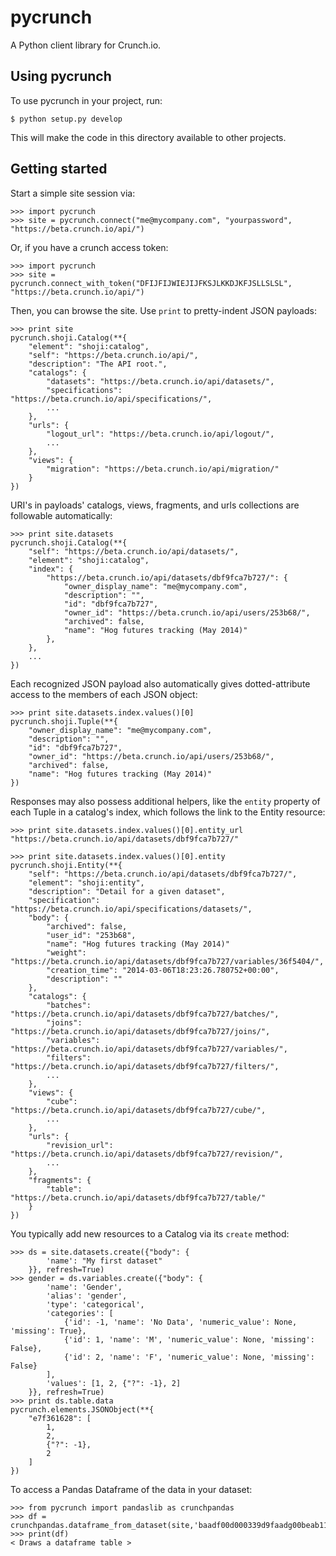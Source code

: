 pycrunch
========

A Python client library for Crunch.io.


Using pycrunch
--------------

To use pycrunch in your project, run:

    $ python setup.py develop

This will make the code in this directory available to other projects.

Getting started
---------------

Start a simple site session via:

    >>> import pycrunch
    >>> site = pycrunch.connect("me@mycompany.com", "yourpassword", "https://beta.crunch.io/api/")

Or, if you have a crunch access token:

    >>> import pycrunch
    >>> site = pycrunch.connect_with_token("DFIJFIJWIEJIJFKSJLKKDJKFJSLLSLSL", "https://beta.crunch.io/api/")

Then, you can browse the site. Use `print` to pretty-indent JSON payloads:

    >>> print site
    pycrunch.shoji.Catalog(**{
        "element": "shoji:catalog",
        "self": "https://beta.crunch.io/api/",
        "description": "The API root.",
        "catalogs": {
            "datasets": "https://beta.crunch.io/api/datasets/",
            "specifications": "https://beta.crunch.io/api/specifications/",
            ...
        },
        "urls": {
            "logout_url": "https://beta.crunch.io/api/logout/",
            ...
        },
        "views": {
            "migration": "https://beta.crunch.io/api/migration/"
        }
    })

URI's in payloads' catalogs, views, fragments, and urls collections
are followable automatically:

    >>> print site.datasets
    pycrunch.shoji.Catalog(**{
        "self": "https://beta.crunch.io/api/datasets/",
        "element": "shoji:catalog",
        "index": {
            "https://beta.crunch.io/api/datasets/dbf9fca7b727/": {
                "owner_display_name": "me@mycompany.com",
                "description": "",
                "id": "dbf9fca7b727",
                "owner_id": "https://beta.crunch.io/api/users/253b68/",
                "archived": false,
                "name": "Hog futures tracking (May 2014)"
            },
        },
        ...
    })

Each recognized JSON payload also automatically gives dotted-attribute
access to the members of each JSON object:

    >>> print site.datasets.index.values()[0]
    pycrunch.shoji.Tuple(**{
        "owner_display_name": "me@mycompany.com",
        "description": "",
        "id": "dbf9fca7b727",
        "owner_id": "https://beta.crunch.io/api/users/253b68/",
        "archived": false,
        "name": "Hog futures tracking (May 2014)"
    })

Responses may also possess additional helpers, like the `entity` property of
each Tuple in a catalog's index, which follows the link to the Entity resource:

    >>> print site.datasets.index.values()[0].entity_url
    "https://beta.crunch.io/api/datasets/dbf9fca7b727/"

    >>> print site.datasets.index.values()[0].entity
    pycrunch.shoji.Entity(**{
        "self": "https://beta.crunch.io/api/datasets/dbf9fca7b727/",
        "element": "shoji:entity",
        "description": "Detail for a given dataset",
        "specification": "https://beta.crunch.io/api/specifications/datasets/",
        "body": {
            "archived": false,
            "user_id": "253b68",
            "name": "Hog futures tracking (May 2014)"
            "weight": "https://beta.crunch.io/api/datasets/dbf9fca7b727/variables/36f5404/",
            "creation_time": "2014-03-06T18:23:26.780752+00:00",
            "description": ""
        },
        "catalogs": {
            "batches": "https://beta.crunch.io/api/datasets/dbf9fca7b727/batches/",
            "joins": "https://beta.crunch.io/api/datasets/dbf9fca7b727/joins/",
            "variables": "https://beta.crunch.io/api/datasets/dbf9fca7b727/variables/",
            "filters": "https://beta.crunch.io/api/datasets/dbf9fca7b727/filters/",
            ...
        },
        "views": {
            "cube": "https://beta.crunch.io/api/datasets/dbf9fca7b727/cube/",
            ...
        },
        "urls": {
            "revision_url": "https://beta.crunch.io/api/datasets/dbf9fca7b727/revision/",
            ...
        },
        "fragments": {
            "table": "https://beta.crunch.io/api/datasets/dbf9fca7b727/table/"
        }
    })

You typically add new resources to a Catalog via its `create` method:

    >>> ds = site.datasets.create({"body": {
            'name': "My first dataset"
        }}, refresh=True)
    >>> gender = ds.variables.create({"body": {
            'name': 'Gender',
            'alias': 'gender',
            'type': 'categorical',
            'categories': [
                {'id': -1, 'name': 'No Data', 'numeric_value': None, 'missing': True},
                {'id': 1, 'name': 'M', 'numeric_value': None, 'missing': False},
                {'id': 2, 'name': 'F', 'numeric_value': None, 'missing': False}
            ],
            'values': [1, 2, {"?": -1}, 2]
        }}, refresh=True)
    >>> print ds.table.data
    pycrunch.elements.JSONObject(**{
        "e7f361628": [
            1,
            2,
            {"?": -1},
            2
        ]
    })

To access a Pandas Dataframe of the data in your dataset:

    >>> from pycrunch import pandaslib as crunchpandas
    >>> df = crunchpandas.dataframe_from_dataset(site,'baadf00d000339d9faadg00beab11e')
    >>> print(df)
    < Draws a dataframe table >

